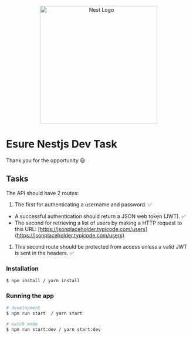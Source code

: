 <p align="center">
  <a href="http://nestjs.com/" target="blank"><img src="https://nestjs.com/img/logo_text.svg" width="320" alt="Nest Logo" /></a>
</p>

# Esure Nestjs Dev Task

Thank you for the opportunity 😃

## Tasks

The API should have 2 routes:

1. The first for authenticating a username and password. ✅
- A successful authentication should return a JSON web token (JWT). ✅
- The second for retrieving a list of users by making a HTTP request to this URL: [https://jsonplaceholder.typicode.com/users](https://jsonplaceholder.typicode.com/users)
1. This second route should be protected from access unless a valid JWT is sent in the headers. ✅

### Installation

```bash
$ npm install / yarn install
```

### Running the app

```bash
# development
$ npm run start  / yarn start

# watch mode
$ npm run start:dev / yarn start:dev
```